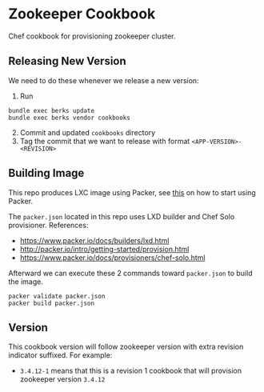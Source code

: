 # Zookeeper Cookbook

Chef cookbook for provisioning zookeeper cluster.

## Releasing New Version

We need to do these whenever we release a new version:

1. Run
```
bundle exec berks update
bundle exec berks vendor cookbooks
```

2. Commit and updated `cookbooks` directory
3. Tag the commit that we want to release with format `<APP-VERSION>-<REVISION>`

## Building Image

This repo produces LXC image using Packer, see [this](http://packer.io/intro/getting-started/install.html) on how to start using Packer.

The `packer.json` located in this repo uses LXD builder and Chef Solo provisioner. References:

- https://www.packer.io/docs/builders/lxd.html
- http://packer.io/intro/getting-started/provision.html
- https://www.packer.io/docs/provisioners/chef-solo.html

Afterward we can execute these 2 commands toward `packer.json` to build the image.

```
packer validate packer.json
packer build packer.json
```

## Version

This cookbook version will follow zookeeper version with extra revision indicator suffixed. For example:

- `3.4.12-1` means that this is a revision 1 cookbook that will provision zookeeper version `3.4.12`

